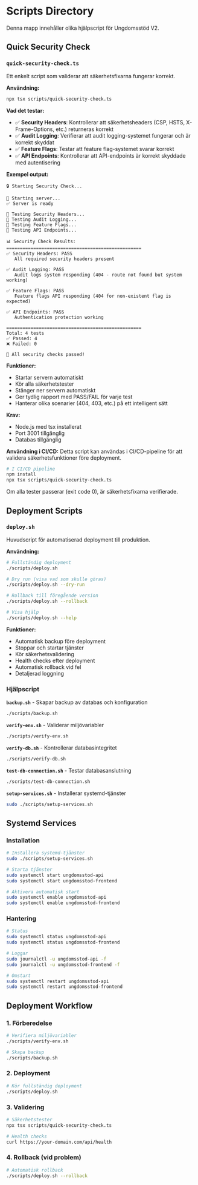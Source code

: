 # Scripts Directory

Denna mapp innehåller olika hjälpscript för Ungdomsstöd V2.

## Quick Security Check

### `quick-security-check.ts`

Ett enkelt script som validerar att säkerhetsfixarna fungerar korrekt.

**Användning:**
```bash
npx tsx scripts/quick-security-check.ts
```

**Vad det testar:**
- ✅ **Security Headers**: Kontrollerar att säkerhetsheaders (CSP, HSTS, X-Frame-Options, etc.) returneras korrekt
- ✅ **Audit Logging**: Verifierar att audit logging-systemet fungerar och är korrekt skyddat
- ✅ **Feature Flags**: Testar att feature flag-systemet svarar korrekt
- ✅ **API Endpoints**: Kontrollerar att API-endpoints är korrekt skyddade med autentisering

**Exempel output:**
```
🔒 Starting Security Check...

🚀 Starting server...
✅ Server is ready

🔐 Testing Security Headers...
📝 Testing Audit Logging...
🚩 Testing Feature Flags...
🔌 Testing API Endpoints...

📊 Security Check Results:
==================================================
✅ Security Headers: PASS
   All required security headers present

✅ Audit Logging: PASS
   Audit logs system responding (404 - route not found but system working)

✅ Feature Flags: PASS
   Feature flags API responding (404 for non-existent flag is expected)

✅ API Endpoints: PASS
   Authentication protection working

==================================================
Total: 4 tests
✅ Passed: 4
❌ Failed: 0

🎉 All security checks passed!
```

**Funktioner:**
- Startar servern automatiskt
- Kör alla säkerhetstester
- Stänger ner servern automatiskt
- Ger tydlig rapport med PASS/FAIL för varje test
- Hanterar olika scenarier (404, 403, etc.) på ett intelligent sätt

**Krav:**
- Node.js med tsx installerat
- Port 3001 tillgänglig
- Databas tillgänglig

**Användning i CI/CD:**
Detta script kan användas i CI/CD-pipeline för att validera säkerhetsfunktioner före deployment.

```bash
# I CI/CD pipeline
npm install
npx tsx scripts/quick-security-check.ts
```

Om alla tester passerar (exit code 0), är säkerhetsfixarna verifierade.

## Deployment Scripts

### `deploy.sh`

Huvudscript för automatiserad deployment till produktion.

**Användning:**
```bash
# Fullständig deployment
./scripts/deploy.sh

# Dry run (visa vad som skulle göras)
./scripts/deploy.sh --dry-run

# Rollback till föregående version
./scripts/deploy.sh --rollback

# Visa hjälp
./scripts/deploy.sh --help
```

**Funktioner:**
- Automatisk backup före deployment
- Stoppar och startar tjänster
- Kör säkerhetsvalidering
- Health checks efter deployment
- Automatisk rollback vid fel
- Detaljerad loggning

### Hjälpscript

**`backup.sh`** - Skapar backup av databas och konfiguration
```bash
./scripts/backup.sh
```

**`verify-env.sh`** - Validerar miljövariabler
```bash
./scripts/verify-env.sh
```

**`verify-db.sh`** - Kontrollerar databasintegritet
```bash
./scripts/verify-db.sh
```

**`test-db-connection.sh`** - Testar databasanslutning
```bash
./scripts/test-db-connection.sh
```

**`setup-services.sh`** - Installerar systemd-tjänster
```bash
sudo ./scripts/setup-services.sh
```

## Systemd Services

### Installation
```bash
# Installera systemd-tjänster
sudo ./scripts/setup-services.sh

# Starta tjänster
sudo systemctl start ungdomsstod-api
sudo systemctl start ungdomsstod-frontend

# Aktivera automatisk start
sudo systemctl enable ungdomsstod-api
sudo systemctl enable ungdomsstod-frontend
```

### Hantering
```bash
# Status
sudo systemctl status ungdomsstod-api
sudo systemctl status ungdomsstod-frontend

# Loggar
sudo journalctl -u ungdomsstod-api -f
sudo journalctl -u ungdomsstod-frontend -f

# Omstart
sudo systemctl restart ungdomsstod-api
sudo systemctl restart ungdomsstod-frontend
```

## Deployment Workflow

### 1. Förberedelse
```bash
# Verifiera miljövariabler
./scripts/verify-env.sh

# Skapa backup
./scripts/backup.sh
```

### 2. Deployment
```bash
# Kör fullständig deployment
./scripts/deploy.sh
```

### 3. Validering
```bash
# Säkerhetstester
npx tsx scripts/quick-security-check.ts

# Health checks
curl https://your-domain.com/api/health
```

### 4. Rollback (vid problem)
```bash
# Automatisk rollback
./scripts/deploy.sh --rollback
```
